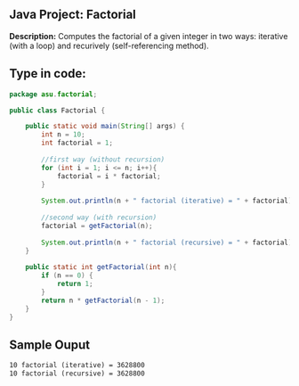 ## Java Project: Factorial

**Description:** Computes the factorial of a given integer in two ways: iterative (with a loop) and recurively (self-referencing method).

## Type in code:
```java
package asu.factorial;

public class Factorial {

    public static void main(String[] args) {
        int n = 10;
        int factorial = 1;
        
        //first way (without recursion)
        for (int i = 1; i <= n; i++){
            factorial = i * factorial;
        }
        
        System.out.println(n + " factorial (iterative) = " + factorial);
        
        //second way (with recursion)
        factorial = getFactorial(n);
        
        System.out.println(n + " factorial (recursive) = " + factorial);
    }
    
    public static int getFactorial(int n){
        if (n == 0) {
            return 1;
        } 
        return n * getFactorial(n - 1);
    }
}
```

## Sample Ouput
```txt
10 factorial (iterative) = 3628800
10 factorial (recursive) = 3628800
```